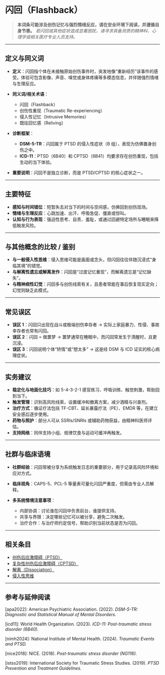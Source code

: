 # 闪回（Flashback）

> **本词条可能涉及创伤记忆与强烈情绪反应，请在安全环境下阅读，并遵循自身节奏。**
> *若闪回或其他症状造成显著困扰，请寻求具备资质的精神科、心理学或相关医疗专业人员支持。*

---

## 定义与同义词

* **定义**：闪回指个体在未接触原始创伤事件时，突发地像“重新经历”该事件的感受。体验可包含影像、声音、嗅觉或身体疼痛等多模态信息，并伴随强烈情绪与生理反应。
* **同义词/相关术语**：

  * 闪回（Flashback）
  * 创伤性重现（Traumatic Re-experiencing）
  * 侵入性记忆（Intrusive Memories）
  * 既往回忆感（Reliving）
* **诊断框架**：

  * **DSM-5-TR**：闪回属于 PTSD 的侵入性症状（B 组），表现为仿佛置身创伤之中。
  * **ICD-11**：PTSD（6B40）和 CPTSD（6B41）均要求存在创伤重现，包括生动的当下体验。
* **重要说明**：闪回不是独立诊断，而是 PTSD/CPTSD 的核心症状之一。

---

## 主要特征

* **感知与时间错位**：短暂失去对当下的时间与空间感，仿佛回到创伤现场。
* **情绪与生理反应**：心跳加速、出汗、呼吸急促、僵直或惊叫。
* **认知与行为表现**：强迫性思考、自责、羞耻，或通过回避特定场所与睡眠来降低触发风险。

---

## 与其他概念的比较 / 鉴别

* **与一般侵入性思维**：侵入思维可能是画面或念头，但闪回往往伴随沉浸式“身临其境”的错觉。
* **与解离性遗忘或解离发作**：闪回是“过度记忆重现”，而解离遗忘是“记忆缺失”。
* **与精神病性幻觉**：闪回多与创伤线索有关，且患者常能在事后恢复现实定向；幻觉则缺乏此模式。

---

## 常见误区

* **误区 1**：闪回只出现在战斗或极端创伤幸存者 → 实际上家庭暴力、性侵、事故幸存者也常有闪回。
* **误区 2**：闪回 = 做噩梦 → 噩梦通常在睡眠中，而闪回常发生于清醒时，且更沉浸。
* **误区 3**：闪回说明个体“矫情”或“想太多” → 这是经 DSM 与 ICD 证实的核心病理症状。

---

## 实务建议

* **稳定化与地面化技巧**：如 5-4-3-2-1 感官练习、呼吸训练、触觉刺激，帮助回到当下。
* **触发管理**：识别高风险线索，设置缓冲和撤离方案，减少酒精与兴奋剂。
* **治疗方式**：循证疗法包括 TF-CBT、延长暴露疗法（PE）、EMDR 等，在建立安全感后逐步使用。
* **药物与照护**：部分人可从 SSRIs/SNRIs 或辅助药物获益，由精神科医师评估。
* **支持网络**：同伴支持小组、规律饮食与运动可缓冲再触发。

---

## 社群与临床语境

* **社群经验**：闪回常被分享为系统触发日志的重要部分，用于记录高风险环境和应对方式。
* **临床视角**：CAPS-5、PCL-5 等量表可量化闪回严重度，但需由专业人员解释。
* **多系统情境注意事项**：

  * 内部协调：讨论谁在闪回中负责前台，谁提供支持。
  * 共享与界限：决定哪些记忆可以被分享，避免二次触发。
  * 治疗合作：与治疗师约定信号，帮助识别当前状态是否为闪回。

---

## 相关条目

* [创伤后应激障碍（PTSD）](entries/诊断与临床/PTSD.md)
* [复杂性创伤后应激障碍（CPTSD）](entries/诊断与临床/CPTSD.md)
* [解离（Dissociation）](entries/系统体验与机制/Dissociation.md)
* [侵入性思维](entries/系统体验与机制/Intrusive-Thoughts.md)

---

## 参考与延伸阅读

[apa2022]: American Psychiatric Association. (2022). *DSM-5-TR: Diagnostic and Statistical Manual of Mental Disorders*.

[icd11]: World Health Organization. (2023). *ICD-11: Post-traumatic stress disorder (6B40).*

[nimh2024]: National Institute of Mental Health. (2024). *Traumatic Events and PTSD.*

[nice2018]: NICE. (2018). *Post-traumatic stress disorder (NG116).*

[istss2019]: International Society for Traumatic Stress Studies. (2019). *PTSD Prevention and Treatment Guidelines.*
